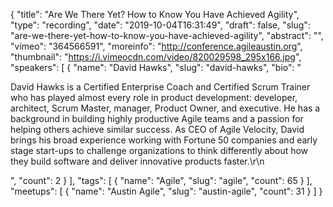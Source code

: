 {
  "title": "Are We There Yet? How to Know You Have Achieved Agility",
  "type": "recording",
  "date": "2019-10-04T16:31:49",
  "draft": false,
  "slug": "are-we-there-yet-how-to-know-you-have-achieved-agility",
  "abstract": "",
  "vimeo": "364566591",
  "moreinfo": "http://conference.agileaustin.org",
  "thumbnail": "https://i.vimeocdn.com/video/820029598_295x166.jpg",
  "speakers": [
    {
      "name": "David Hawks",
      "slug": "david-hawks",
      "bio": "<p>David Hawks is a Certified Enterprise Coach and Certified Scrum Trainer who has played almost every role in product development: developer, architect, Scrum Master, manager, Product Owner, and executive. He has a background in building highly productive Agile teams and a passion for helping others achieve similar success. As CEO of Agile Velocity, David brings his broad experience working with Fortune 50 companies and early stage start-ups to challenge organizations to think differently about how they build software and deliver innovative products faster.\r\n</p>",
      "count": 2
    }
  ],
  "tags": [
    {
      "name": "Agile",
      "slug": "agile",
      "count": 65
    }
  ],
  "meetups": [
    {
      "name": "Austin Agile",
      "slug": "austin-agile",
      "count": 31
    }
  ]
}